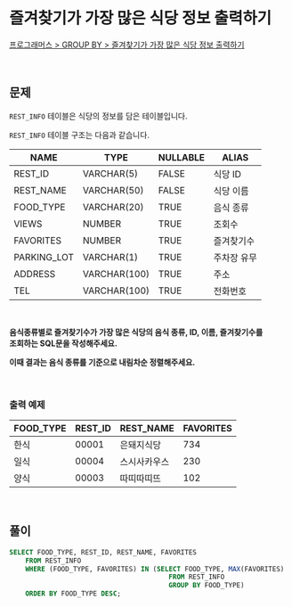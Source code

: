 # 즐겨찾기가 가장 많은 식당 정보 출력하기

[프로그래머스 > GROUP BY > 즐겨찾기가 가장 많은 식당 정보 출력하기](https://school.programmers.co.kr/learn/courses/30/lessons/131123)

<br/>

## 문제

`REST_INFO` 테이블은 식당의 정보를 담은 테이블입니다.

`REST_INFO` 테이블 구조는 다음과 같습니다.

| NAME        | TYPE         | NULLABLE | ALIAS      |
| ----------- | ------------ | -------- | ---------- |
| REST_ID     | VARCHAR(5)   | FALSE    | 식당 ID    |
| REST_NAME   | VARCHAR(50)  | FALSE    | 식당 이름   |
| FOOD_TYPE   | VARCHAR(20)  | TRUE     | 음식 종류   |
| VIEWS       | NUMBER       | TRUE     | 조회수     |
| FAVORITES   | NUMBER       | TRUE     | 즐겨찾기수  |
| PARKING_LOT | VARCHAR(1)   | TRUE     | 주차장 유무 |
| ADDRESS     | VARCHAR(100) | TRUE     | 주소       |
| TEL         | VARCHAR(100) | TRUE     | 전화번호    |

<br/>

**음식종류별로 즐겨찾기수가 가장 많은 식당의 음식 종류, ID, 이름, 즐겨찾기수를  
조회하는 SQL문을 작성해주세요.**

**이때 결과는 음식 종류를 기준으로 내림차순 정렬해주세요.**

<br/>

### 출력 예제

| FOOD_TYPE | REST_ID | REST_NAME | FAVORITES |
| --------- | ------- | --------- | --------- |
| 한식      | 00001   | 은돼지식당 | 734       |
| 일식      | 00004   | 스시사카우스 | 230       |
| 양식      | 00003   | 따띠따띠뜨 | 102       |

<br/>

## 풀이

```SQL
SELECT FOOD_TYPE, REST_ID, REST_NAME, FAVORITES
    FROM REST_INFO
    WHERE (FOOD_TYPE, FAVORITES) IN (SELECT FOOD_TYPE, MAX(FAVORITES)
                                        FROM REST_INFO
                                        GROUP BY FOOD_TYPE)
    ORDER BY FOOD_TYPE DESC;
```
